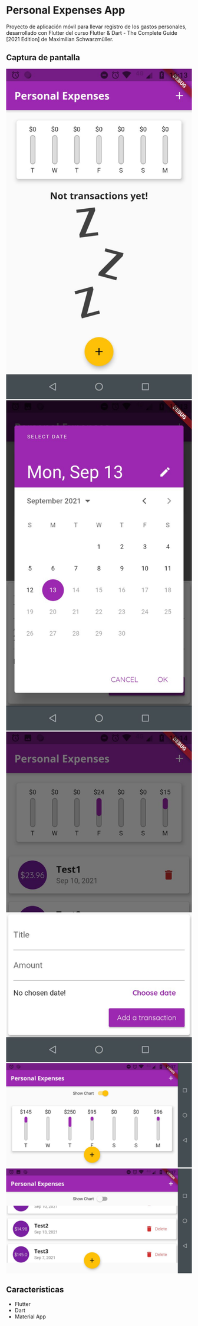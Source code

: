 # Personal Expenses App
Proyecto de aplicación móvil para llevar registro de los gastos personales, desarrollado con Flutter del curso Flutter &amp; Dart - The Complete Guide [2021 Edition] de Maximilian Schwarzmüller.

## Captura de pantalla
![Captura de pantalla](https://raw.githubusercontent.com/barbibrussa/personal-expenses-app/main/assets/images/screenshot1.jpg)
![Captura de pantalla](https://raw.githubusercontent.com/barbibrussa/personal-expenses-app/main/assets/images/screenshot2.jpg)
![Captura de pantalla](https://raw.githubusercontent.com/barbibrussa/personal-expenses-app/main/assets/images/screenshot3.jpg)
![Captura de pantalla](https://raw.githubusercontent.com/barbibrussa/personal-expenses-app/main/assets/images/screenshot4.jpg)
![Captura de pantalla](https://raw.githubusercontent.com/barbibrussa/personal-expenses-app/main/assets/images/screenshot5.jpg)

## Características
- Flutter
- Dart
- Material App